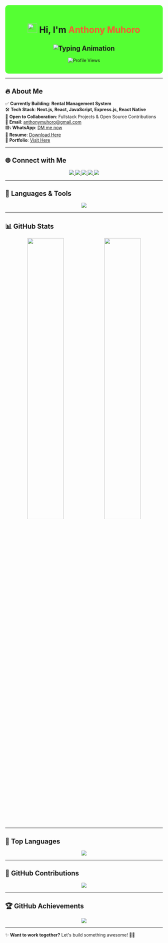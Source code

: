 <!-- Background Styling (For GitHub Dark Mode) -->
<div align="center" style="background-color:#55ff33; padding: 20px; border-radius: 10px;">

<h1 align="center">
  <img src="https://raw.githubusercontent.com/aemmadi/aemmadi/master/wave.gif" width="30px"> 
  Hi, I'm <span style="color:#ff5733">Anthony Muhoro</span>
</h1>

<h2 align="center">
  <img src="https://readme-typing-svg.herokuapp.com?font=Fira+Code&pause=2000&color=F75C7E&width=600&lines=Fullstack+Developer+|+React+|+Next.js;Web+%26+Mobile+Solutions+Architect;Passionate+about+Tech+%26+Innovation" alt="Typing Animation" />
</h2>

<p align="center">
  <img src="https://komarev.com/ghpvc/?username=anthony-muhoro&label=Profile%20views&color=0e75b6&style=flat" alt="Profile Views" />
</p>

</div>

---

## 🔥 About Me  

✅ **Currently Building**: **Rental Management System**  
🛠 **Tech Stack**: **Next.js, React, JavaScript, Express.js, React Native**  
🤝 **Open to Collaboration**: Fullstack Projects & Open Source Contributions  
📧 **Email**: [anthonymuhoro@gmail.com](mailto:anthonymuhoro@gmail.com)  
🟩📞 **WhatsApp**: [DM me now](https://wa.me/254706471469)  
📄 **Resume**: [Download Here](https://muhoroanthony.onrender.com/Resume.pdf)  
🌟 **Portfolio**: [Visit Here](https://muhoroanthony.onrender.com)  

---

## 🌐 Connect with Me  

<p align="center">
  <a href="https://twitter.com/" target="_blank">
    <img src="https://img.shields.io/badge/Twitter-1DA1F2?style=for-the-badge&logo=twitter&logoColor=white" />
  </a>
  <a href="https://linkedin.com/in/anthony-muhoro" target="_blank">
    <img src="https://img.shields.io/badge/LinkedIn-0077B5?style=for-the-badge&logo=linkedin&logoColor=white" />
  </a>
  <a href="https://dev.to/anthonymuhoro" target="_blank">
    <img src="https://img.shields.io/badge/Dev.to-0A0A0A?style=for-the-badge&logo=dev.to&logoColor=white" />
  </a>
  <a href="https://hashnode.com/@anthonymuhoro" target="_blank">
    <img src="https://img.shields.io/badge/Hashnode-2962FF?style=for-the-badge&logo=hashnode&logoColor=white" />
  </a>
  <a href="https://medium.com/@anthonymuhoro" target="_blank">
    <img src="https://img.shields.io/badge/Medium-12100E?style=for-the-badge&logo=medium&logoColor=white" />
  </a>
</p>

---

## 🚀 Languages & Tools  

<p align="center">
  <img src="https://skillicons.dev/icons?i=react,nextjs,js,nodejs,express,mongodb,postgresql,mysql,firebase,git,figma,tailwind" />
</p>

---

## 📊 GitHub Stats  

<div align="center">
  <img src="https://github-readme-stats.vercel.app/api?username=anthony-muhoro&show_icons=true&theme=radical" width="48%" />
  <img src="https://github-readme-streak-stats.herokuapp.com/?user=anthony-muhoro&theme=radical" width="48%" />
</div>

---

## 🎯 Top Languages  

<div align="center">
  <img src="https://github-readme-stats.vercel.app/api/top-langs/?username=anthony-muhoro&layout=compact&theme=radical" />
</div>

---

## 🚀 GitHub Contributions  

<p align="center">
  <img src="https://github-readme-activity-graph.vercel.app/graph?username=anthony-muhoro&theme=react-dark" />
</p>

---

## 🏆 GitHub Achievements  

<p align="center">
  <img src="https://github-profile-trophy.vercel.app/?username=anthony-muhoro&theme=radical&column=7" />
</p>

---

✨ **Want to work together?** Let's build something awesome! 🚀🔥  
